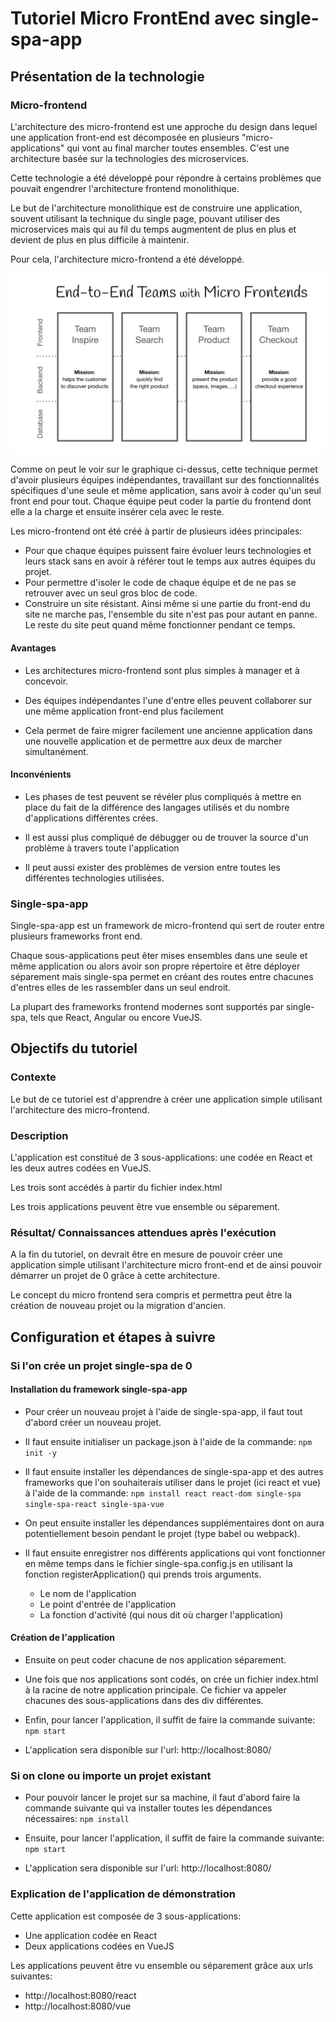# Tutoriel Micro FrontEnd avec single-spa-app

## Présentation de la technologie

### Micro-frontend
L'architecture des micro-frontend est une approche du design dans lequel une application front-end est décomposée en plusieurs "micro-applications" qui vont au final marcher toutes ensembles. C'est une architecture basée sur la technologies des microservices.

Cette technologie a été développé pour répondre à certains problèmes que pouvait engendrer l'architecture frontend monolithique.

Le but de l'architecture monolithique est de construire une application, souvent utilisant la technique du single page, pouvant utiliser des microservices mais qui au fil du temps augmentent de plus en plus et devient de plus en plus difficile à maintenir.

Pour cela, l'architecture micro-frontend a été développé.

![Example architecture microfrontend](/images/verticals_headline.png)

Comme on peut le voir sur le graphique ci-dessus, cette technique permet d'avoir plusieurs équipes indépendantes, travaillant sur des fonctionnalités spécifiques d'une seule et même application, sans avoir à coder qu'un seul front end pour tout. Chaque équipe peut coder la partie du frontend dont elle a la charge et ensuite insérer cela avec le reste.

Les micro-frontend ont été créé à partir de plusieurs idées principales:
* Pour que chaque équipes puissent faire évoluer leurs technologies et leurs stack sans en avoir à référer tout le temps aux autres équipes du projet.
* Pour permettre d'isoler le code de chaque équipe et de ne pas se retrouver avec un seul gros bloc de code.
* Construire un site résistant. Ainsi même si une partie du front-end du site ne marche pas, l'ensemble du site n'est pas pour autant en panne. Le reste du site peut quand même fonctionner pendant ce temps.

#### Avantages
* Les architectures micro-frontend sont plus simples à manager et à concevoir.

* Des équipes indépendantes l'une d'entre elles peuvent collaborer sur une même application front-end plus facilement

* Cela permet de faire migrer facilement une ancienne application dans une nouvelle application et de permettre aux deux de marcher simultanément. 

#### Inconvénients
* Les phases de test peuvent se révéler plus compliqués à mettre en place du fait de la différence des langages utilisés et du nombre d'applications différentes crées.

* Il est aussi plus compliqué de débugger ou de trouver la source d'un problème à travers toute l'application

* Il peut aussi exister des problèmes de version entre toutes les différentes technologies utilisées.

### Single-spa-app
Single-spa-app est un framework de micro-frontend qui sert de router entre plusieurs frameworks front end.

Chaque sous-applications peut êter mises ensembles dans une seule et même application ou alors avoir son propre répertoire et être déployer séparement mais single-spa permet en créant des routes entre chacunes d'entres elles de les rassembler dans un seul endroit.

La plupart des frameworks frontend modernes sont supportés par single-spa, tels que React, Angular ou encore VueJS.

## Objectifs du tutoriel

### Contexte
Le but de ce tutoriel est d'apprendre à créer une application simple utilisant l'architecture des micro-frontend.

### Description
L'application est constitué de 3 sous-applications: une codée en React et les deux autres codées en VueJS.

Les trois sont accédés à partir du fichier index.html

Les trois applications peuvent être vue ensemble ou séparement.

### Résultat/ Connaissances attendues après l'exécution
A la fin du tutoriel, on devrait être en mesure de pouvoir créer une application simple utilisant l'architecture micro front-end et de ainsi pouvoir démarrer un projet de 0 grâce à cette architecture.

Le concept du micro frontend sera compris et permettra peut être la création de nouveau projet ou la migration d'ancien.

## Configuration et étapes à suivre

### Si l'on crée un projet single-spa de 0

#### Installation du framework single-spa-app

* Pour créer un nouveau projet à l'aide de single-spa-app, il faut tout d'abord créer un nouveau projet.

* Il faut ensuite initialiser un package.json à l'aide de la commande:
`npm init -y`

* Il faut ensuite installer les dépendances de single-spa-app et des autres frameworks que l'on souhaiterais utiliser dans le projet (ici react et vue) à l'aide de la commande:
`npm install react react-dom single-spa single-spa-react single-spa-vue`

* On peut ensuite installer les dépendances supplémentaires dont on aura potentiellement besoin pendant le projet (type babel ou webpack).

* Il faut ensuite enregistrer nos différents applications qui vont fonctionner en même temps dans le fichier single-spa.config.js en utilisant la fonction registerApplication() qui prends trois arguments.
  * Le nom de l'application
  * Le point d'entrée de l'application
  * La fonction d'activité (qui nous dit où charger l'application)

#### Création de l'application

* Ensuite on peut coder chacune de nos application séparement.

* Une fois que nos applications sont codés, on crée un fichier index.html à la racine de notre application principale. Ce fichier va appeler chacunes des sous-applications dans des div différentes.

* Enfin, pour lancer l'application, il suffit de faire la commande suivante: 
`npm start`

* L'application sera disponible sur l'url:
http://localhost:8080/

### Si on clone ou importe un projet existant

* Pour pouvoir lancer le projet sur sa machine, il faut d'abord faire la commande suivante qui va installer toutes les dépendances nécessaires:
`npm install`

* Ensuite, pour lancer l'application, il suffit de faire la commande suivante: 
`npm start`

* L'application sera disponible sur l'url:
http://localhost:8080/

### Explication de l'application de démonstration

Cette application est composée de 3 sous-applications:
* Une application codée en React
* Deux applications codées en VueJS

Les applications peuvent être vu ensemble ou séparement grâce aux urls suivantes:
* http://localhost:8080/react
* http://localhost:8080/vue
